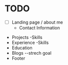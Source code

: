# TODO

- [ ] Landing page / about me
   - Contact Information
- Projects
   -Skills
- Experience
   -Skills
- Education
- Blogs --strech goal
- Footer

